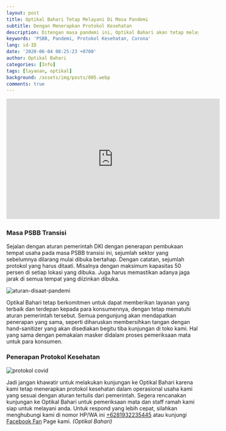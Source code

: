 ```yaml
--- 
layout: post 
title: Optikal Bahari Tetap Melayani Di Masa Pandemi 
subtitle: Dengan Menerapkan Protokol Kesehatan 
description: Ditengan masa pandemi ini, Optikal Bahari akan tetap melayani anda dengan penerapan aturan protokol kesehatan sesuai dengan anjuran dari pemerintah. 
keywords: 'PSBB, Pandemi, Protokol Kesehatan, Corona' 
lang: id-ID 
date: '2020-06-04 08:25:23 +0700' 
author: Optikal Bahari 
categories: [Info] 
tags: [layanan, optikal] 
background: /assets/img/posts/005.webp 
comments: true 
---
```


<div class="card-deck mb-3">
  <div class="card shadow p-3 mb-5 bg-white rounded">
    <div class="video-responsive">
      <iframe
        width="560"
        height="315"
        src="https://www.youtube.com/embed/I-lctxK0A7k"
        frameborder="0"
        allow="accelerometer; autoplay; encrypted-media; gyroscope; picture-in-picture"
        allowfullscreen></iframe>
    </div>
    <div class="card-body">
      <h3 class="card-title">
        Masa PSBB Transisi
      </h3>
      <p class="card-text text-left">
        Sejalan dengan aturan pemerintah DKI dengan penerapan pembukaan tempat usaha pada masa PSBB transisi ini, sejumlah sektor yang sebelumnya dilarang mulai dibuka bertahap. Dengan catatan, sejumlah protokol yang harus ditaati. Misalnya dengan maksimum kapasitas                            
        50 persen di setiap lokasi yang dibuka. Juga harus memastikan adanya jaga jarak di semua tempat yang diizinkan dibuka.
      </p>
      <p class="card-text text-left">
        <img
          data-src="/assets/img/posts/pandemi/aturan-pandemi.webp"
          src="/assets/img/posts/pandemi/aturan-pandemi.webp"
          class="card-img-top"
          alt="aturan-disaat-pandemi">
      </p>
      <p class="card-text text-left">
        Optikal Bahari tetap berkomitmen untuk dapat memberikan layanan yang terbaik dan terdepan kepada para konsumennya, dengan tetap mematuhi aturan pemerintah tersebut. Semua pengunjung akan mendapatkan penerapan yang sama, seperti diharuskan membersihkan                            
        tangan dengan hand-sanitizer yang akan disediakan begitu tiba kunjungan di toko kami. Hal yang sama dengan pemakaian masker didalam proses pemeriksaan mata untuk para konsumen.
      </p>
    </div>
  </div>
</div>

<div class="card-deck mb-3">
  <div class="card shadow p-3 mb-5 bg-white rounded">
    <div class="card-body">
      <h3 class="card-title">
        Penerapan Protokol Kesehatan
      </h3>
      <img
        data-src="/assets/img/posts/pandemi/protokol-covid.webp"
        src="/assets/img/posts/pandemi/protokol-covid.webp"
        class="card-img-top"
        alt="protokol covid">
      <p class="card-text text-left">
        Jadi jangan khawatir untuk melakukan kunjungan ke Optikal Bahari karena kami tetap menerapkan protokol kesehatan dalam operasional         
          usaha kami yang sesuai dengan aturan tertulis dari pemerintah. Segera rencanakan kunjungan ke Optikal Bahari untuk pemeriksaan                    
          mata dan staff ramah kami siap untuk melayani anda. Untuk respond yang lebih cepat, silahkan menghubungi kami di nomor HP/WA ini
        <a
          href="https://api.whatsapp.com/send?phone=6281932235445&text=Hallo%2C+saya+butuh+informasi+lebih+lanjut+mengenai+Optikal+Bahari"
          id="WhatsAppClick"
          class="WhatsAppCall"
          title="Call WhatsApp">+6281932235445</a>
        atau kunjungi
        <a
          href="https://www.facebook.com/optikalbahari"
          id="FBClick"
          title="Facebook Page Optikal Bahari"
          class="FacebookPage">Facebook Fan</a>
        Page kami.
        <em>(Optikal Bahari)</em>
      </p>
    </div>
  </div>
</div>
